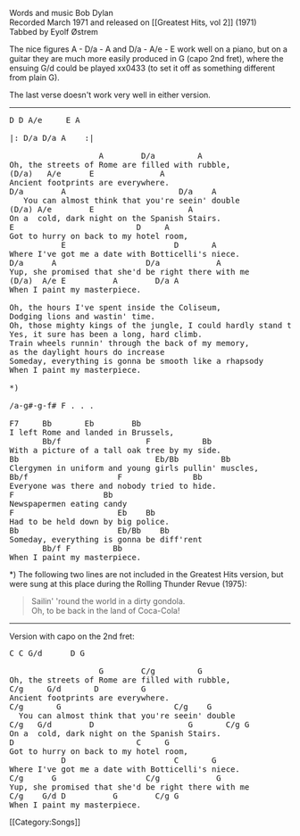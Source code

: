 Words and music Bob Dylan<br>
Recorded March 1971 and released on [[Greatest Hits, vol 2]] (1971)<br>
Tabbed by Eyolf Østrem

The nice figures A - D/a - A and D/a - A/e - E work well on a piano,
but on a guitar they are much more easily produced in G (capo 2nd
fret), where the ensuing G/d could be played xx0433 (to set it off as
something different from plain G).

The last verse doesn't work very well in either version.

----
<pre class="verse">
D D A/e     E A

|: D/a D/a A    :|

                   A        D/a         A
Oh, the streets of Rome are filled with rubble,
(D/a)   A/e      E              A
Ancient footprints are everywhere.
D/a        A                        D/a    A
   You can almost think that you're seein' double
(D/a) A/e        E                    A
On a  cold, dark night on the Spanish Stairs.
E                          D     A
Got to hurry on back to my hotel room,
           E                       D       A
Where I've got me a date with Botticelli's niece.
D/a      A                   D/a            A
Yup, she promised that she'd be right there with me
(D/a)  A/e E          A        D/a A
When I paint my masterpiece.

Oh, the hours I've spent inside the Coliseum,
Dodging lions and wastin' time.
Oh, those mighty kings of the jungle, I could hardly stand to see 'em,
Yes, it sure has been a long, hard climb.
Train wheels runnin' through the back of my memory,
as the daylight hours do increase
Someday, everything is gonna be smooth like a rhapsody
When I paint my masterpiece.

*)

/a-g#-g-f# F . . .

F7     Bb       Eb        Bb
I left Rome and landed in Brussels,
       Bb/f                  F           Bb
With a picture of a tall oak tree by my side.
Bb                             Eb/Bb         Bb
Clergymen in uniform and young girls pullin' muscles,
Bb/f                   F               Bb
Everyone was there and nobody tried to hide.
F                   Bb
Newspapermen eating candy
F                      Eb    Bb
Had to be held down by big police.
Bb                     Eb/Bb    Bb
Someday, everything is gonna be diff'rent
       Bb/f F         Bb
When I paint my masterpiece.
</pre>

<nowiki>*</nowiki>) The following two lines are not included in the Greatest Hits
version, but were sung at this place during the Rolling Thunder Revue
(1975):

<blockquote>Sailin' 'round the world in a dirty gondola.<br>
Oh, to be back in the land of Coca-Cola!</blockquote>

----
Version with capo on the 2nd fret:

<pre class="verse">
C C G/d      D G

                   G        C/g         G
Oh, the streets of Rome are filled with rubble,
C/g     G/d       D         G
Ancient footprints are everywhere.
C/g       G                        C/g    G
  You can almost think that you're seein' double
C/g   G/d        D                    G       C/g G
On a  cold, dark night on the Spanish Stairs.
D                          C     G
Got to hurry on back to my hotel room,
           D                       C       G
Where I've got me a date with Botticelli's niece.
C/g      G                   C/g            G
Yup, she promised that she'd be right there with me
C/g    G/d D          G        C/g G
When I paint my masterpiece.
</pre>

[[Category:Songs]]